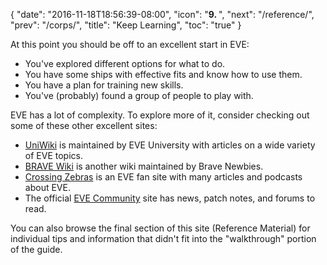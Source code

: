 {
  "date": "2016-11-18T18:56:39-08:00",
  "icon": "<b>9. </b>",
  "next": "/reference/",
  "prev": "/corps/",
  "title": "Keep Learning",
  "toc": "true"
}

At this point you should be off to an excellent start in EVE:

 * You've explored different options for what to do.
 * You have some ships with effective fits and know how to use them.
 * You have a plan for training new skills.
 * You've (probably) found a group of people to play with.

EVE has a lot of complexity. To explore more of it, consider checking out some of these other
excellent sites:

 * [UniWiki](http://wiki.eveuniversity.org) is maintained by EVE University with articles on a wide
variety of EVE topics.
 * [BRAVE Wiki](https://wiki.braveineve.com/) is another wiki maintained by Brave Newbies.
 * [Crossing Zebras](http://crossingzebras.com/) is an EVE fan site with many articles and podcasts about EVE.
 * The official [EVE Community](https://community.eveonline.com/) site has news, patch notes, and forums to read.

You can also browse the final section of this site (Reference Material) for individual tips and information that
didn't fit into the "walkthrough" portion of the guide.
